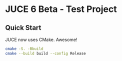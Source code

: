 # JUCE 6 Beta - Test Project

## Quick Start

JUCE now uses CMake. Awesome!

```sh
cmake -S. -Bbuild
cmake --build build --config Release
```
